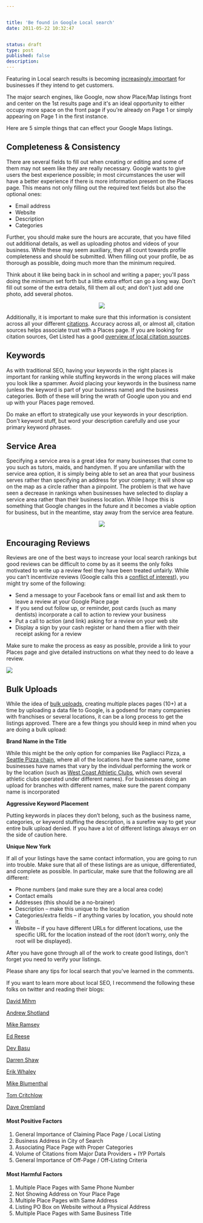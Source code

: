 ```yaml
---


title: 'Be found in Google Local search'
date: 2011-05-22 10:32:47


status: draft
type: post
published: false
description:
---
```

Featuring in Local search results is becoming [increasingly
important](https://sites.google.com/a/pressatgoogle.com/googleplaces/metrics) for businesses if they intend to get customers.

The major search engines, like Google, now show Place/Map listings front
and center on the 1st results page and it's an ideal opportunity to
either occupy more space on the front page if you're already on Page 1
or simply appearing on Page 1 in the first instance.

Here are 5 simple things that can effect your Google Maps listings.

Completeness & Consistency
--------------------------

<div>

There are several fields to fill out when creating or editing and some
of them may not seem like they are really necessary. Google wants to
give users the best experience possible; in most circumstances the user
will have a better experience if there is more information present on
the Places page. This means not only filling out the required text
fields but also the optional
ones:

</div>

-   Email address
-   Website
-   Description
-   Categories

<div>

Further, you should make sure the hours are accurate, that you have
filled out additional details, as well as uploading photos and videos of
your business. While these may seem auxiliary, they all count towards
profile completeness and should be submitted. When filling out your
profile, be as thorough as possible, doing much more than the minimum
required.

</div>

<div>

Think about it like being back in in school and writing a paper; you'll
pass doing the minimum set forth but a little extra effort can go a long
way. Don't fill out some of the extra details, fill them all out; and
don't just add one photo, add several photos.

</div>

<div style="text-align: center;">

[![](/assets/Additional%20Details-framed.png)](http://maps.google.com/maps/place?cid=17498354326215606665)

</div>

<div>

Additionally, it is important to make sure that this information is
consistent across all your different
[citations](http://getlisted.org/resources/why-citations-are-important.aspx). Accuracy across all, or almost all, citation sources helps associate trust with a Places page. If you are looking for citation sources, Get Listed has a good [overview of local citation
sources](http://getlisted.org/resources/where-to-get-citations.aspx).

</div>

<div>

Keywords
--------

</div>

<div>

As with traditional SEO, having your keywords in the right places is
important for ranking while stuffing keywords in the wrong places will
make you look like a spammer. Avoid placing your keywords in the
business name (unless the keyword is part of your business name) and the
business categories. Both of these will bring the wrath of Google upon
you and end up with your Places page removed.

</div>

<div>

Do make an effort to strategically use your keywords in your
description. Don't keyword stuff, but word your description carefully
and use your primary keyword phrases.

</div>

<div>

Service Area
------------

</div>

<div>

Specifying a service area is a great idea for many businesses that come
to you such as tutors, maids, and handymen. If you are unfamiliar with
the service area option, it is simply being able to set an area that
your business serves rather than specifying an address for your company;
it will show up on the map as a circle rather than a pinpoint. The
problem is that we have seen a decrease in rankings when businesses have
selected to display a service area rather than their business location.
While I hope this is something that Google changes in the future and it
becomes a viable option for business, but in the meantime, stay away
from the service area feature.

</div>

<div style="text-align: center;">

![](/assets/Service%20Area-framed.png)

</div>

<div>

Encouraging Reviews
-------------------

</div>

<div>

Reviews are one of the best ways to increase your local search rankings
but good reviews can be difficult to come by as it seems the only folks
motivated to write up a review feel they have been treated unfairly.
While you can’t incentivize reviews (Google calls this a [conflict of
interest](http://www.google.com/support/places/bin/answer.py?hl=en&answer=187622)), you might try some of the
following:

</div>

-   Send a message to your Facebook fans or email list and ask them to
    leave a review at your Google Place page
-   If you send out follow up, or reminder, post cards (such as many
    dentists) incorporate a call to action to review your business
-   Put a call to action (and link) asking for a review on your web site
-   Display a sign by your cash register or hand them a flier with their
    receipt asking for a review

Make sure to make the process as easy as possible, provide a link to
your Places page and give detailed instructions on what they need to do
leave a review.

![](/assets/Roros%20reviews-framed.png)

<div>

Bulk Uploads
------------

</div>

<div>

While the idea of [bulk
uploads](http://www.google.com/support/places/bin/static.py?hl=en&page=guide.cs&guide=28247&topic=28291&from=28092&rd=1), creating multiple places pages (10+) at a time by uploading a data file to Google, is a godsend for many companies with franchises or several
locations, it can be a long process to get the listings approved. There
are a few things you should keep in mind when you are doing a bulk
upload:

</div>

<div>

**Brand Name in the Title**

</div>

<div>

While this might be the only option for companies like Pagliacci Pizza,
a [Seattle Pizza chain](http://www.pagliacci.com/), where all of the locations have the same name, some businesses have names that vary by the individual performing the work or by the location (such as [West Coast Athletic Clubs](http://www.wcaclubs.com/), which own several athletic clubs operated under different names). For businesses doing an upload for branches with different names, make sure the parent company name is incorporated

</div>

<div>

**Aggressive Keyword Placement**

</div>

<div>

Putting keywords in places they don’t belong, such as the business name,
categories, or keyword stuffing the description, is a surefire way to
get your entire bulk upload denied. If you have a lot of different
listings always err on the side of caution here.

</div>

<div>

**Unique New York**

</div>

<div>

If all of your listings have the same contact information, you are going
to run into trouble. Make sure that all of these listings are as unique,
differentiated, and complete as possible. In particular, make sure that
the following are all
different:

</div>

-   Phone numbers (and make sure they are a local area code)
-   Contact emails
-   Addresses (this should be a no-brainer)
-   Description – make this unique to the location
-   Categories/extra fields – if anything varies by location, you should
    note it.
-   Website – if you have different URLs for different locations, use
    the specific URL for the location instead of the root (don’t worry,
    only the root will be displayed).

<div>

After you have gone through all of the work to create good listings,
don't forget you need to verify your listings.

</div>

<div>

Please share any tips for local search that you've learned in the
comments.

</div>

<div>

If you want to learn more about local SEO, I recommend the following
these folks on twitter and reading their
blogs:

</div>

<div>

[David Mihm](http://twitter.com/davidmihm)

</div>

<div>

[Andrew Shotland](http://twitter.com/localseoguide)

</div>

<div>

[Mike Ramsey](http://twitter.com/niftymarketing)

</div>

<div>

[Ed Reese](http://twitter.com/ed_reese)

</div>

<div>

[Dev Basu](http://twitter.com/devbasu)

</div>

<div>

[Darren Shaw](http://twitter.com/edmontonseo)

</div>

<div>

[Erik Whaley](http://twitter.com/localsearcherik)

</div>

<div>

[Mike Blumenthal](http://twitter.com/mblumenthal)

</div>

<div>

[Tom Critchlow](http://twitter.com/tomcritchlow)

</div>

<div>

[Dave Oremland](http://twitter.com/localoptimizer)

</div>



<div style="text-align: center;">

</div>

<div style="text-align: left;">

#### Most Positive Factors

1.  General Importance of Claiming Place Page / Local Listing
2.  Business Address in City of Search
3.  Associating Place Page with Proper Categories
4.  Volume of Citations from Major Data Providers + IYP Portals
5.  General Importance of Off-Page / Off-Listing Criteria

#### Most Harmful Factors

1.  Multiple Place Pages with Same Phone Number
2.  Not Showing Address on Your Place Page
3.  Multiple Place Pages with Same Address
4.  Listing PO Box on Website without a Physical Address
5.  Multiple Place Pages with Same Business Title

 

</div>
